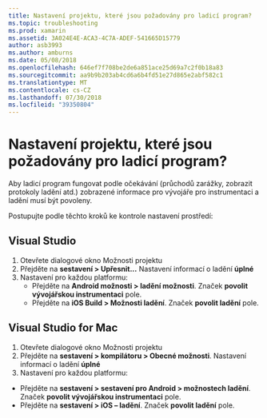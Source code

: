 ```yaml
---
title: Nastavení projektu, které jsou požadovány pro ladicí program?
ms.topic: troubleshooting
ms.prod: xamarin
ms.assetid: 3A024E4E-ACA3-4C7A-ADEF-541665D15779
author: asb3993
ms.author: amburns
ms.date: 05/08/2018
ms.openlocfilehash: 646ef7f708be2de6a851ace25d69a7c2f0b18a83
ms.sourcegitcommit: aa9b9b203ab4cd6a6b4fd51e27d865e2abf582c1
ms.translationtype: MT
ms.contentlocale: cs-CZ
ms.lasthandoff: 07/30/2018
ms.locfileid: "39350804"
---
```

# <a name="what-project-settings-are-required-for-the-debugger"></a>Nastavení projektu, které jsou požadovány pro ladicí program?

Aby ladicí program fungovat podle očekávání (průchodů zarážky, zobrazit protokoly ladění atd.) zobrazené informace pro vývojáře pro instrumentaci a ladění musí být povoleny.

Postupujte podle těchto kroků ke kontrole nastavení prostředí:

## <a name="visual-studio"></a>Visual Studio
1. Otevřete dialogové okno Možnosti projektu
2. Přejděte na **sestavení > Upřesnit...** Nastavení informací o ladění **úplné**
3. Nastavení pro každou platformu:
   - Přejděte na **Android možnosti > ladění možnosti**. Značek **povolit vývojářskou instrumentaci** pole.
   - Přejděte na **iOS Build > Možnosti ladění**. Značek **povolit ladění** pole.

## <a name="visual-studio-for-mac"></a>Visual Studio for Mac
1. Otevřete dialogové okno Možnosti projektu
2. Přejděte na **sestavení > kompilátoru > Obecné možnosti**. Nastavení informací o ladění **úplné**
3. Nastavení pro každou platformu:
  - Přejděte na **sestavení > sestavení pro Android > možnostech ladění**. Značek **povolit vývojářskou instrumentaci** pole.
  - Přejděte na **sestavení > iOS – ladění**. Značek **povolit ladění** pole.

